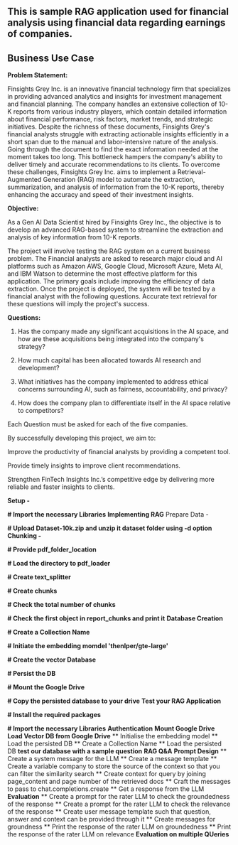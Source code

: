 ## This is sample RAG application used for financial analysis using financial data regarding earnings of companies.
## Business Use Case

**Problem Statement:**

Finsights Grey Inc. is an innovative financial technology firm that specializes in providing advanced analytics and insights for investment management and financial planning. The company handles an extensive collection of 10-K reports from various industry players, which contain detailed information about financial performance, risk factors, market trends, and strategic initiatives. Despite the richness of these documents, Finsights Grey's financial analysts struggle with extracting actionable insights efficiently in a short span due to the manual and labor-intensive nature of the analysis. Going through the document to find the exact information needed at the moment takes too long. This bottleneck hampers the company's ability to deliver timely and accurate recommendations to its clients. To overcome these challenges, Finsights Grey Inc. aims to implement a Retrieval-Augmented Generation (RAG) model to automate the extraction, summarization, and analysis of information from the 10-K reports, thereby enhancing the accuracy and speed of their investment insights.

**Objective:**

As a Gen AI Data Scientist hired by Finsights Grey Inc., the objective is to develop an advanced RAG-based system to streamline the extraction and analysis of key information from 10-K reports.

The project will involve testing the RAG system on a current business problem. The Financial analysts are asked to research major cloud and AI platforms such as Amazon AWS, Google Cloud, Microsoft Azure, Meta AI, and IBM Watson to determine the most effective platform for this application. The primary goals include improving the efficiency of data extraction. Once the project is deployed, the system will be tested by a financial analyst with the following questions. Accurate text retrieval for these questions will imply the project's success.

**Questions:**

1. Has the company made any significant acquisitions in the AI space, and how are these acquisitions being integrated into the company's strategy?

2. How much capital has been allocated towards AI research and development?

3. What initiatives has the company implemented to address ethical concerns surrounding AI, such as fairness, accountability, and privacy?

4. How does the company plan to differentiate itself in the AI space relative to competitors?

Each Question must be asked for each of the five companies.

By successfully developing this project, we aim to:

Improve the productivity of financial analysts by providing a competent tool.

Provide timely insights to improve client recommendations.

Strengthen FinTech Insights Inc.’s competitive edge by delivering more reliable and faster insights to clients.



**Setup -** 

  **# Import the necessary Libraries**
**Implementing RAG**
Prepare Data - 

  **# Upload Dataset-10k.zip and unzip it dataset folder using -d option**
**Chunking -** 

  **# Provide pdf_folder_location**

  **# Load the directory to pdf_loader**
  
  **# Create text_splitter**
  
  **# Create chunks**
  
  **# Check the total number of chunks**
 
  **# Check the first object in report_chunks and print it**
**Database Creation**

  **# Create a Collection Name**
  
  **# Initiate the embedding momdel 'thenlper/gte-large'**
  
  **# Create the vector Database**
  
  **# Persist the DB**
  
  **# Mount the Google Drive**
  
  **# Copy the persisted database to your drive**
**Test your RAG Application**

  **# Install the required packages**
  
  **# Import the necessary Libraries**
**Authentication**
**Mount Google Drive**
**Load Vector DB from Google Drive**
  ** Initialise the embedding model
  ** Load the persisted DB
  ** Create a Collection Name
  ** Load the persisted DB
**test our database with a sample question**
**RAG Q&A**
**Prompt Design**
  ** Create a system message for the LLM
  ** Create a message template
  ** Create a variable company to store the source of the context so that you can filter the similarity search
  ** Create context for query by joining page_content and page number of the retrieved docs
  ** Craft the messages to pass to chat.completions.create
  ** Get a response from the LLM
**Evaluation**
  ** Create a prompt for the rater LLM to check the groundedness of the response
  ** Create a prompt for the rater LLM to check the relevance of the response
  ** Create user message template such that question, answer and context can be provided through it
  ** Create messages for groundness
  ** Print the response of the rater LLM on groundedness
  ** Print the response of the rater LLM on relevance
**Evaluation on multiple QUeries**

  
  
  

